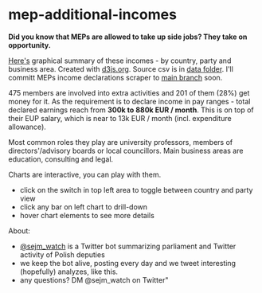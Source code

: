 # mep-additional-incomes
<b>Did you know that MEPs are allowed to take up side jobs? They take on opportunity.</b>

<a href='https://sejm-watch.github.io/mep-additional-incomes/' target='_blank'>Here's</a> graphical summary of these incomes - by country, party and business area.
Created with [d3js.org](https://d3js.org). Source csv is in [data folder](https://github.com/sejm-watch/mep-additional-incomes/tree/gh-pages/data). I'll committ MEPs income declarations scraper to [main branch](https://github.com/sejm-watch/mep-additional-incomes) soon.

475 members are involved into extra activities and 201 of them (28%) get money for it.
As the requirement is to declare income in pay ranges - total declared earnings reach from <b>300k to 880k EUR / month</b>. This is on top of their EUP salary, which is near to 13k EUR / month (incl. expenditure allowance).

Most common roles they play are university professors, members of directors'/advisory boards or local councillors. Main business areas are education, consulting and legal.

Charts are interactive, you can play with them.
- click on the switch in top left area to toggle between country and party view
- click any bar on left chart to drill-down
- hover chart elements to see more details

About:
- <a href='https://twitter.com/sejm_watch' target='_blank'>@sejm_watch</a> is a Twitter bot summarizing parliament and Twitter activity of Polish deputies
- we keep the bot alive, posting every day and we tweet interesting (hopefully) analyzes, like this.
- any questions? DM @sejm_watch on Twitter"

